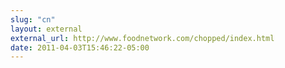 ```yaml
---
slug: "cn"
layout: external
external_url: http://www.foodnetwork.com/chopped/index.html
date: 2011-04-03T15:46:22-05:00
---
```


